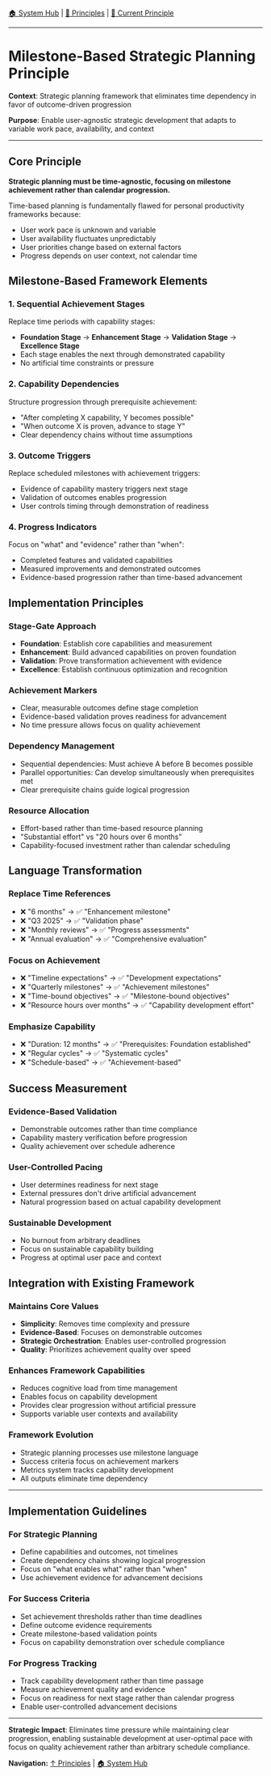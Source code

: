 [🏠 System Hub](../INDEX.md) | [📁 Principles](../PRINCIPLES.md) | [📖 Current Principle](#)

---

# Milestone-Based Strategic Planning Principle

**Context**: Strategic planning framework that eliminates time dependency in favor of outcome-driven progression

**Purpose**: Enable user-agnostic strategic development that adapts to variable work pace, availability, and context

---

## Core Principle

**Strategic planning must be time-agnostic, focusing on milestone achievement rather than calendar progression.**

Time-based planning is fundamentally flawed for personal productivity frameworks because:
- User work pace is unknown and variable
- User availability fluctuates unpredictably  
- User priorities change based on external factors
- Progress depends on user context, not calendar time

## Milestone-Based Framework Elements

### 1. Sequential Achievement Stages
Replace time periods with capability stages:
- **Foundation Stage** → **Enhancement Stage** → **Validation Stage** → **Excellence Stage**
- Each stage enables the next through demonstrated capability
- No artificial time constraints or pressure

### 2. Capability Dependencies
Structure progression through prerequisite achievement:
- "After completing X capability, Y becomes possible"
- "When outcome X is proven, advance to stage Y"
- Clear dependency chains without time assumptions

### 3. Outcome Triggers
Replace scheduled milestones with achievement triggers:
- Evidence of capability mastery triggers next stage
- Validation of outcomes enables progression
- User controls timing through demonstration of readiness

### 4. Progress Indicators
Focus on "what" and "evidence" rather than "when":
- Completed features and validated capabilities
- Measured improvements and demonstrated outcomes
- Evidence-based progression rather than time-based advancement

## Implementation Principles

### Stage-Gate Approach
- **Foundation**: Establish core capabilities and measurement
- **Enhancement**: Build advanced capabilities on proven foundation
- **Validation**: Prove transformation achievement with evidence
- **Excellence**: Establish continuous optimization and recognition

### Achievement Markers
- Clear, measurable outcomes define stage completion
- Evidence-based validation proves readiness for advancement
- No time pressure allows focus on quality achievement

### Dependency Management
- Sequential dependencies: Must achieve A before B becomes possible
- Parallel opportunities: Can develop simultaneously when prerequisites met
- Clear prerequisite chains guide logical progression

### Resource Allocation
- Effort-based rather than time-based resource planning
- "Substantial effort" vs "20 hours over 6 months"
- Capability-focused investment rather than calendar scheduling

## Language Transformation

### Replace Time References
- ❌ "6 months" → ✅ "Enhancement milestone"
- ❌ "Q3 2025" → ✅ "Validation phase"
- ❌ "Monthly reviews" → ✅ "Progress assessments"
- ❌ "Annual evaluation" → ✅ "Comprehensive evaluation"

### Focus on Achievement
- ❌ "Timeline expectations" → ✅ "Development expectations"
- ❌ "Quarterly milestones" → ✅ "Achievement milestones"
- ❌ "Time-bound objectives" → ✅ "Milestone-bound objectives"
- ❌ "Resource hours over months" → ✅ "Capability development effort"

### Emphasize Capability
- ❌ "Duration: 12 months" → ✅ "Prerequisites: Foundation established"
- ❌ "Regular cycles" → ✅ "Systematic cycles"
- ❌ "Schedule-based" → ✅ "Achievement-based"

## Success Measurement

### Evidence-Based Validation
- Demonstrable outcomes rather than time compliance
- Capability mastery verification before progression
- Quality achievement over schedule adherence

### User-Controlled Pacing
- User determines readiness for next stage
- External pressures don't drive artificial advancement
- Natural progression based on actual capability development

### Sustainable Development
- No burnout from arbitrary deadlines
- Focus on sustainable capability building
- Progress at optimal user pace and context

## Integration with Existing Framework

### Maintains Core Values
- **Simplicity**: Removes time complexity and pressure
- **Evidence-Based**: Focuses on demonstrable outcomes
- **Strategic Orchestration**: Enables user-controlled progression
- **Quality**: Prioritizes achievement quality over speed

### Enhances Framework Capabilities
- Reduces cognitive load from time management
- Enables focus on capability development
- Provides clear progression without artificial pressure
- Supports variable user contexts and availability

### Framework Evolution
- Strategic planning processes use milestone language
- Success criteria focus on achievement markers
- Metrics system tracks capability development
- All outputs eliminate time dependency

---

## Implementation Guidelines

### For Strategic Planning
- Define capabilities and outcomes, not timelines
- Create dependency chains showing logical progression
- Focus on "what enables what" rather than "when"
- Use achievement evidence for advancement decisions

### For Success Criteria
- Set achievement thresholds rather than time deadlines
- Define outcome evidence requirements
- Create milestone-based validation points
- Focus on capability demonstration over schedule compliance

### For Progress Tracking
- Track capability development rather than time passage
- Measure achievement quality and evidence
- Focus on readiness for next stage rather than calendar progress
- Enable user-controlled advancement decisions

---

**Strategic Impact**: Eliminates time pressure while maintaining clear progression, enabling sustainable development at user-optimal pace with focus on quality achievement rather than arbitrary schedule compliance.

**Navigation:** [↑ Principles](../PRINCIPLES.md) | [🏠 System Hub](../INDEX.md)